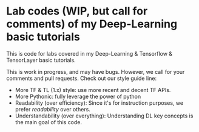 # Lab codes (WIP, but call for comments) of my Deep-Learning basic tutorials

This is code for labs covered in my Deep-Learning & Tensorflow & TensorLayer basic tutorials.

This is work in progress, and may have bugs. However, we call for your comments and pull requests. Check out our style guide line:

* More TF & TL (1.x) style: use more recent and decent TF APIs.
* More Pythonic: fully leverage the power of python
* Readability (over efficiency): Since it's for instruction purposes, we prefer *readability* over others.  
* Understandability (over everything): Understanding DL key concepts is the main goal of this code.
